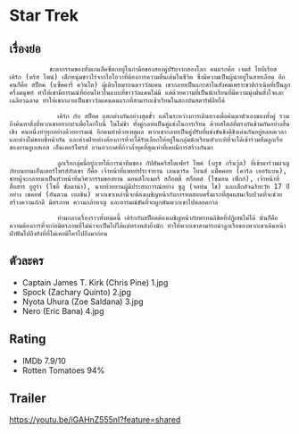 # Star Trek

## เรื่องย่อ
              ชะตากรรมของทั้งแกแล็คซี่ตกอยู่ในกำมือของสองคู่ปรับจากสองโลก คนแรกคือ เจมส์ ไทบีเรียส เคิร์ก (คริส ไพน์) เด็กหนุ่มชาวไร่จากไอโอวาที่ต้องการความตื่นเต้นในชีวิต ซึ่งมีความเป็นผู้นำอยู่ในสายเลือด อีกคนก็คือ สป็อค (แซ็คคารี่ ควินโต) ผู้เติบโตมาบนดาววัลแคน เขากลายเป็นแกะดำในสังคมเพราะชาติกำเนิดที่เป็นลูกครึ่งมนุษย์ ทำให้เขามีอารมณ์ที่อ่อนไหวในแบบที่ชาววัลแคนไม่มี แต่ด้วยความที่เป็นนักเรียนที่มีความมุ่งมั่นตั้งใจและเฉลียวฉลาด ทำให้เขากลายเป็นชาววัลแคนคนแรกที่สามารถเข้าเรียนในสถาบันสตาร์ฟลีทได้

                เคิร์ก กับ สป็อค แตกต่างกันอย่างสุดขั้ว แต่ในระหว่างการเดินทางเพื่อค้นหาตัวเองของทั้งคู่ รวมถึงค้นหาสิ่งที่พวกเขาอยากทำเพื่อโลกใบนี้ ในไม่ช้า ทั้งคู่กลายเป็นคู่แข่งในการเรียน ด้วยสไตล์ที่ตรงกันข้ามกันอย่างสิ้นเชิง คนหนึ่งทำทุกอย่างด้วยอารมณ์ อีกคนทำด้วยเหตุผล พวกเขากลายเป็นคู่ปรับที่แข่งขันชิงดีชิงเด่นกันอยู่ตลอดเวลา และต่างไม่ชอบขี้หน้ากัน และต่างฝ่ายต่างต้องการที่จะได้รับเลือกให้อยู่ในกลุ่มนักเรียนหัวกะทิที่จะได้เข้าร่วมทีมลูกเรือของยานยูเอสเอส เอ็นเตอร์ไพรส์ ยานอวกาศที่ก้าวล้ำยุคที่สุดเท่าที่เคยมีการสร้างกันมา

                ลูกเรือกลุ่มนี้อยู่ภายใต้การนำทีมของ กัปตันคริสโตเฟอร์ ไพค์ (บรูซ กรีนวู้ด) ที่เข้ามาร่วมผจญภัยบนยานเอ็นเตอร์ไพรส์กับเขา ก็คือ เจ้าหน้าที่แพทย์ประจำยาน เลนนาร์ด โบนส์ แม็คคอย (คาร์ล เออร์แบน), ชายผู้จะกลายมาเป็นหัวหน้าทีมวิศวกรรมของยาน มอนต์โกเมอรี่ สก็อตตี้ สก็อตต์ (ไซมอน เพ็กก์), เจ้าหน้าที่สื่อสาร อูฮูร่า (โซอี้ ซัลดาน่า), นายท้ายยานผู้มีประสบการณ์อย่าง ซูลู (จอห์น โช) และเด็กอัจฉริยะวัย 17 ปีอย่าง เชคอฟ (อันตวน เยลชิน) พวกเขาเหล่านี้จะต้องเผชิญหน้ากับการทดสอบครั้งแรกที่สุดแสนเจ็บปวดที่จะช่วยสร้างความภักดี มิตรภาพ ความกล้าหาญ และอารมณ์ขันที่จะผูกพันพวกเขาไปตลอดกาล

                ท่ามกลางเรื่องราวทั้งหมดนี้ เคิร์กกับสป็อคต้องเผชิญหน้ากับพรหมลิขิตที่ปฏิเสธไม่ได้ นั่นก็คือความต้องการที่จะก่อมิตรภาพที่ไม่น่าจะเป็นไปได้แต่ทรงพลังยิ่งนัก ทำให้พวกเขาสามารถนำลูกเรือของพวกเขาเดินหน้าฝ่าฟันไปถึงยังที่ที่ไม่เคยมีใครไปถึงมาก่อน

## ตัวละคร
- Captain James T. Kirk (Chris Pine) 1.jpg
- Spock (Zachary Quinto) 2.jpg
- Nyota Uhura (Zoe Saldana) 3.jpg
- Nero (Eric Bana) 4.jpg

## Rating
- IMDb 7.9/10
- Rotten Tomatoes 94%

## Trailer
https://youtu.be/iGAHnZ555nI?feature=shared